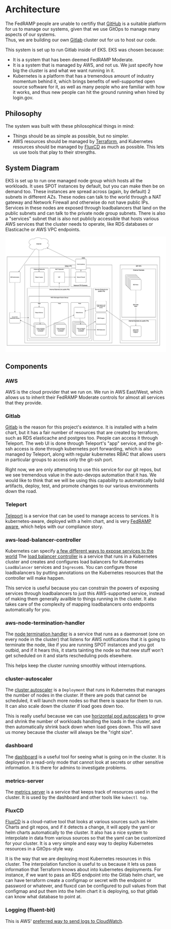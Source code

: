 # Architecture

The FedRAMP people are unable to certifiy that [GitHub](https://github.com/)
is a suitable platform for us to manage our systems, given that we use
GitOps to manage many aspects of our systems.  
Thus, we are building our own [Gitlab](https://about.gitlab.com/)
cluster out for us to host our code.

This system is set up to run Gitlab inside of EKS.  EKS was chosen because:
* It is a system that has been deemed FedRAMP Moderate.
* It is a system that is managed by AWS, and not us.  We just specify how
  big the cluster is and what we want running in it.
* Kubernetes is a platform that has a tremendous amount of industry momentum behind it,
  which brings benefits of well-supported open source software for it, as well as
  many people who are familiar with how it works, and thus new people can hit the
  ground running when hired by login.gov.

## Philosophy

The system was built with these philosophical things in mind:
* Things should be as simple as possible, but no simpler.
* AWS resources should be managed by [Terraform](https://www.terraform.io/docs/), 
  and Kubernetes resources should be managed by [FluxCD](https://fluxcd.io/)
  as much as possible.  This lets us use tools that play to their strengths.

## System Diagram

EKS is set up to run one managed node group which hosts all the workloads.
It uses SPOT instances by default, but you can make then be on demand too.
These instances are spread across (again, by default) 2 subnets in different AZs.
These nodes can talk to the world through a NAT gateway and Network 
Firewall and otherwise do not have public IPs.  Services in these nodes are
exposed through loadbalancers that land on the public subnets and can talk
to the private node group subnets.  There is also a "services" subnet that is
also not publicly accessible that hosts various AWS services that the cluster
needs to operate, like RDS databases or Elasticache or AWS VPC endpoints.

![System Diagram](img/SystemDiagram.png)

## Components

### AWS

AWS is the cloud provider that we run on.  We run in AWS East/West, which
allows us to inherit their FedRAMP Moderate controls for almost all services
that they provide.

### Gitlab

[Gitlab](https://about.gitlab.com/) is the reason for this project's existence.
It is installed with a helm chart, but it has a fair number of resources that
are created by terraform, such as RDS elasticache and postgres too.  People can
access it through Teleport.  The web UI is done through Teleport's "app" service,
and the git-ssh access is done through kubernetes port forwarding, which is also
managed by Teleport, along with regular kubernetes RBAC that allows users in
particular groups to access only the git-ssh port.

Right now, we are only attempting to use this service for our git repos, but
we see tremendous value in the auto-devops automation that it has.  We would like
to think that we will be using this capability to automatically build artifacts,
deploy, test, and promote changes to our various environments down the road.

### Teleport

[Teleport](https://goteleport.com/) is a service that can be used to manage access
to services.  It is kubernetes-aware, deployed with a helm chart, and is very
[FedRAMP aware](https://goteleport.com/teleport/how-it-works/fedramp-ssh-kubernetes/),
which helps with our compliance story.

### aws-load-balancer-controller

Kubernetes can specify 
[a few different ways to expose services to the world](https://medium.com/google-cloud/kubernetes-nodeport-vs-loadbalancer-vs-ingress-when-should-i-use-what-922f010849e0)
The [load balancer controller](https://docs.aws.amazon.com/eks/latest/userguide/aws-load-balancer-controller.html)
is a service that runs in a Kubernetes cluster and creates and configures load balancers
for Kubernetes `LoadBalancer` services and `Ingress`es.  You can configure those
loadbalancers by putting annotations on the Kubernetes resources that the controller
will make happen.

This service is useful because you can constrain the powers of exposing services
through loadbalancers to just this AWS-supported service, instead of making them
generally availble to things running in the cluster.  It also takes care of the
complexity of mapping loadbalancers onto endpoints automatically for you.

### aws-node-termination-handler

The [node termination handler](https://github.com/aws/aws-node-termination-handler)
is a service that runs as a daemonset (one on every node in the cluster) that listens
for AWS notifications that it is going to terminate the node, like if you are running
SPOT instances and you got outbid, and if it hears this, it starts tainting the node
so that new stuff won't get scheduled on it and starts rescheduling pods elsewhere.

This helps keep the cluster running smoothly without interruptions.

### cluster-autoscaler

The [cluster autoscaler](https://github.com/kubernetes/autoscaler/blob/master/cluster-autoscaler/cloudprovider/aws/README.md)
is a `Deployment` that runs in Kubernetes that manages the number of nodes in the
cluster. If there are pods that cannot be scheduled, it will launch more nodes so
that there is space for them to run.  It can also scale down the cluster if load
goes down too.

This is really useful because we can use
[horizontal pod autoscalers](https://kubernetes.io/docs/tasks/run-application/horizontal-pod-autoscale/)
to grow and shrink the number of workloads handling the loads in the cluster, and then
automatically shrink back down when load goes down.  This will save us money because the
cluster will always be the "right size".

### dashboard

The [dashboard](https://github.com/kubernetes/dashboard) is a useful tool for seeing
what is going on in the cluster.  It is deployed in a read-only mode that cannot look
at secrets or other sensitive information.  It is there for admins to investigate
problems.

### metrics-server

The [metrics server](https://github.com/kubernetes-sigs/metrics-server) is a service
that keeps track of resources used in the cluster.  It is used by the dashboard and
other tools like `kubectl top`.

### FluxCD

[FluxCD](https://fluxcd.io/) is a cloud-native tool that looks at various sources such
as Helm Charts and git repos, and if it detects a change, it will apply the yaml or
helm charts automatically to the cluster.  It also has a nice system to interpolate in
data from various sources so that the yaml can be customized for your cluster.
It is a very simple and easy way to deploy Kubernetes resources in a GitOps-style way.

It is the way that we are deploying most Kubernetes resources in this cluster.  The
interpolation function is useful to us because it lets us pass information that Terraform
knows about into kubernetes deployments.  For instance, if we want to pass an RDS endpoint
into the Gitlab helm chart, we can have terraform create a configmap or secret with the
endpoint or password or whatever, and fluxcd can be configured to pull values from that
configmap and put them into the helm chart it is deploying, so that gitlab can know
what database to point at.

### Logging (fluent-bit)

This is AWS' [preferred way to send logs to CloudWatch](https://docs.aws.amazon.com/AmazonCloudWatch/latest/monitoring/Container-Insights-setup-logs-FluentBit.html).

